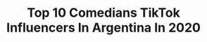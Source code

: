 ---
title: Top 10 Comedians TikTok Influencers In Argentina In 2020
description: >-
  Find top comedians TikTok influencers in Argentina in 2020. Most popular hashtags: #yoenlafiesta #dance #viral #argentina.
platform: TikTok
profiles:
  - username: "lendrogh"
    fullname: >-
      Leandro Della Savia
    location: "Argentina"
    followers: 56089
    engagement: 1676
    commentsToLikes: 0.033228
    id: ck9c8p5i2t4820j78yj7n8wpr
    verified: false
    hashtags: "#bojackhorseman, #gantzo, #beastars, #lovedeathandrobots"
  - username: "chiarubideraa_"
    fullname: >-
      C’hiara
    location: "Argentina"
    followers: 20525
    engagement: 1710
    commentsToLikes: 0.005989
    id: ck8sc327r97n40j78ssv1ql3t
    verified: false
    hashtags: "#greenscreen"
  - username: "cocomartinezok"
    fullname: >-
      Coco Martinez 
    location: "Argentina"
    followers: 35081
    engagement: 979
    commentsToLikes: 0.020088
    id: ck9047x5ee03v0j7800ayp0k9
    verified: false
    hashtags: "#enestacuarentena, #futbolargentino, #cuarentenachallenge, #instagram"
  - username: "fedecyrulnik"
    fullname: >-
      Fedecyrulnik
    location: "Argentina"
    followers: 441042
    engagement: 1692
    commentsToLikes: 0.010651
    id: ck900yvsfb37o0j78mxpwfih1
    verified: true
    hashtags: "#simetria, #dengue, #comedy, #gamer"
  - username: "connie_ballarini"
    fullname: >-
      Connie Ballarini
    location: "Argentina"
    followers: 12247
    engagement: 597
    commentsToLikes: 0.013388
    id: ck9036tn2d2q10j78tdb87rs3
    verified: false
    hashtags: "#conejodepascua, #albertooooooooooo, #coronavirus, #medicos"
  - username: "jessicamacielok2"
    fullname: >-
      Jessica Eli Maciel
    location: "Argentina"
    followers: 717062
    engagement: 1565
    commentsToLikes: 0.020938
    id: ck9eyr4djwznl0j78fnxf9jug
    verified: false
    hashtags: "#alien, #hater, #chile, #stop"
  - username: "hopegilove"
    fullname: >-
      🌹talü🌹
    location: "Argentina"
    followers: 14134
    engagement: 3002
    commentsToLikes: 0.031253
    id: ck9entrkwkq7o0j78qt3ugmap
    verified: false
    hashtags: "#blink, #hoshi, #artist, #yeontan"
  - username: "moreeeherreraaa"
    fullname: >-
      M O R E N A
    location: "Argentina"
    followers: 20801
    engagement: 1027
    commentsToLikes: 0.020789
    id: cka5xgbwudxt60i78yd2iv36o
    verified: false
    hashtags: "#salir, #joda, #society, #xyzcba"
  - username: "agusfalke"
    fullname: >-
      falkezito ⚡️
    location: "Argentina"
    followers: 227480
    engagement: 3025
    commentsToLikes: 0.029753
    id: ckal8sa6rkwhd0i78voq30t4g
    verified: false
    hashtags: "#caradeshock, #coscuarmy, #agusfalke, #temporarylover"
  - username: "meriorue"
    fullname: >-
      ★ Meri Orue ★
    location: "Argentina"
    followers: 367842
    engagement: 2785
    commentsToLikes: 0.084652
    id: ckaib6pd3f8e80i783kw2nu9z
    verified: false
    hashtags: "#mivida, #milife, #dance, #merilife"
---